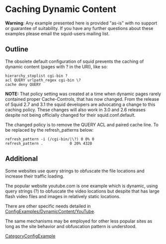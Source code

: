# Caching Dynamic Content

**Warning**: Any example presented here is provided "as-is" with no
support or guarantee of suitability. If you have any further questions
about these examples please email the squid-users mailing list.

## Outline

The obsolete default configuration of squid prevents the caching of
dynamic content (pages with ? in the URI), like so:

    hierarchy_stoplist cgi-bin ?
    acl QUERY urlpath_regex cgi-bin \?
    cache deny QUERY 

**NOTE:** That policy setting was created at a time when dynamic pages
rarely contained proper Cache-Controls, that has now changed. From the
release of Squid 2.7 and 3.1 the squid developers are advocating a
change to this caching policy. These changes will also work in 3.0 and
2.6 releases despite not being officially changed for their
squid.conf.default.

The changed policy is to remove the QUERY ACL and paired cache line. To
be replaced by the refresh\_patterns below:

    refresh_pattern -i (/cgi-bin/|\?) 0 0% 0
    refresh_pattern .            0 20% 4320

## Additional

Some websites use query strings to obfuscate the file locations and
increase their traffic loading.

The popular website youtube.com is one example which is dynamic, using
query strings (?) to obfuscate the video locations but despite that has
large flash video files and images in relatively static locations.

There are other specific needs detailed in
[ConfigExamples/DynamicContent/YouTube](/ConfigExamples/DynamicContent/YouTube).

The same mechanisms may be employed for other less popular sites as long
as the site behavior and obfuscation pattern is understood.

[CategoryConfigExample](/CategoryConfigExample)
